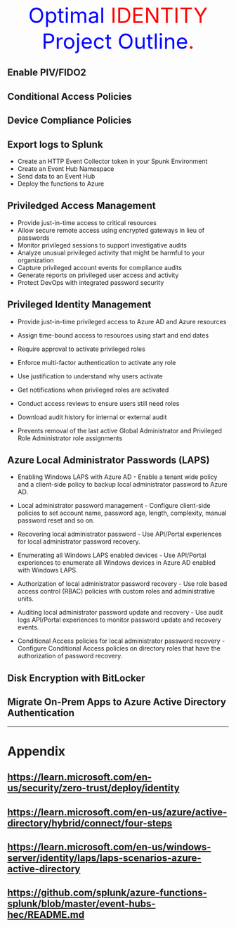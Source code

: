 <center>
<font size="9"> 
<span style="color:blue">Optimal <span style="color:red">IDENTITY <span style="color:blue"> Project Outline</span>.
</font>
</center>

## Enable PIV/FIDO2
## Conditional Access Policies
## Device Compliance Policies
## Export logs to Splunk
- Create an HTTP Event Collector token in your Spunk Environment
- Create an Event Hub Namespace
- Send data to an Event Hub
- Deploy the functions to Azure
## Priviledged Access Management
- Provide just-in-time access to critical resources
- Allow secure remote access using encrypted gateways in lieu of passwords
- Monitor privileged sessions to support investigative audits
- Analyze unusual privileged activity that might be harmful to your organization
- Capture privileged account events for compliance audits
- Generate reports on privileged user access and activity
- Protect DevOps with integrated password security
## Privileged Identity Management
-  Provide just-in-time privileged access to Azure AD and Azure resources
*  Assign time-bound access to resources using start and end dates
-  Require approval to activate privileged roles
*  Enforce multi-factor authentication to activate any role
-  Use justification to understand why users activate
*  Get notifications when privileged roles are activated
-  Conduct access reviews to ensure users still need roles
*  Download audit history for internal or external audit
-  Prevents removal of the last active Global Administrator and Privileged Role Administrator role assignments
## Azure Local Administrator Passwords (LAPS)
- Enabling Windows LAPS with Azure AD - Enable a tenant wide policy and a client-side policy to backup local administrator password to Azure AD.
*  Local administrator password management - Configure client-side policies to set account name, password age, length, complexity, manual password reset and so on.
-  Recovering local administrator password - Use API/Portal experiences for local administrator password recovery.
*  Enumerating all Windows LAPS enabled devices - Use API/Portal experiences to enumerate all Windows devices in Azure AD enabled with Windows LAPS.
-  Authorization of local administrator password recovery - Use role based access control (RBAC) policies with custom roles and administrative units.
* Auditing local administrator password update and recovery - Use audit logs API/Portal experiences to monitor password update and recovery events.
- Conditional Access policies for local administrator password recovery - Configure Conditional Access policies on directory roles that have the authorization of password recovery.
## Disk Encryption with BitLocker
## Migrate On-Prem Apps to Azure Active Directory Authentication

***
# Appendix
## https://learn.microsoft.com/en-us/security/zero-trust/deploy/identity
## https://learn.microsoft.com/en-us/azure/active-directory/hybrid/connect/four-steps
## https://learn.microsoft.com/en-us/windows-server/identity/laps/laps-scenarios-azure-active-directory
## https://github.com/splunk/azure-functions-splunk/blob/master/event-hubs-hec/README.md